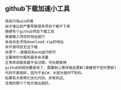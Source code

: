 ## github下载加速小工具

    目前只有win的哦
    由于墙比较严重导致很多项目下载不下来  
    随便写个github项目下载工具  
    直接输入项目的地址就行  
    会自动去寻找download.zip的地址  
    非开源项目无法下载
    目录下--直接双击exe运行即可
    主要用的为服务器多余流量
    正常来说服务器不会过期，可长期食用
    github的规则要是改了，需要耐心等待我去更新(爱睡觉不定时更新)
    代码不是很好，因为不会C#，大部分是GPT写的。
    如果有大佬帮忙优化代码，非常欢迎。
    没填的那六个地方我出就好。
